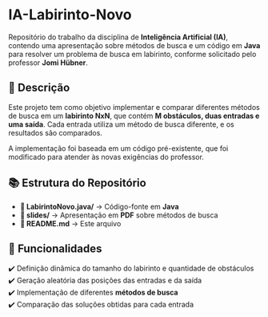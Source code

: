 # IA-Labirinto-Novo  

Repositório do trabalho da disciplina de **Inteligência Artificial (IA)**, contendo uma apresentação sobre métodos de busca e um código em **Java** para resolver um problema de busca em labirinto, conforme solicitado pelo professor **Jomi Hübner**.  

## 📌 Descrição  
Este projeto tem como objetivo implementar e comparar diferentes métodos de busca em um **labirinto NxN**, que contém **M obstáculos, duas entradas e uma saída**. Cada entrada utiliza um método de busca diferente, e os resultados são comparados.  

A implementação foi baseada em um código pré-existente, que foi modificado para atender às novas exigências do professor.  

## 📚 Estrutura do Repositório  

- **📁 LabirintoNovo.java/** → Código-fonte em **Java**  
- **📁 slides/** → Apresentação em **PDF** sobre métodos de busca  
- **📄 README.md** → Este arquivo  

## 🎯 Funcionalidades  

✔️ Definição dinâmica do tamanho do labirinto e quantidade de obstáculos  
✔️ Geração aleatória das posições das entradas e da saída  
✔️ Implementação de diferentes **métodos de busca**  
✔️ Comparação das soluções obtidas para cada entrada   
